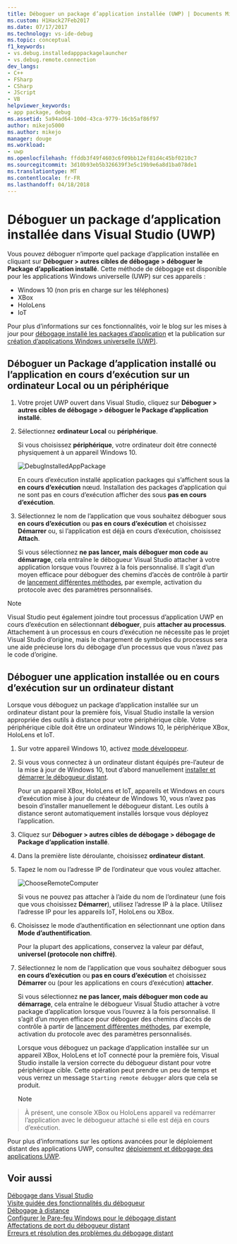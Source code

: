 ```yaml
---
title: Déboguer un package d’application installée (UWP) | Documents Microsoft
ms.custom: H1Hack27Feb2017
ms.date: 07/17/2017
ms.technology: vs-ide-debug
ms.topic: conceptual
f1_keywords:
- vs.debug.installedapppackagelauncher
- vs.debug.remote.connection
dev_langs:
- C++
- FSharp
- CSharp
- JScript
- VB
helpviewer_keywords:
- app package, debug
ms.assetid: 5a94ad64-100d-43ca-9779-16cb5af86f97
author: mikejo5000
ms.author: mikejo
manager: douge
ms.workload:
- uwp
ms.openlocfilehash: ffddb3f49f4603c6f09bb12ef81d4c45bf0210c7
ms.sourcegitcommit: 3d10b93eb5b326639f3e5c19b9e6a8d1ba078de1
ms.translationtype: MT
ms.contentlocale: fr-FR
ms.lasthandoff: 04/18/2018
---
```

# <a name="debug-an-installed-app-package-in-visual-studio-uwp"></a>Déboguer un package d’application installée dans Visual Studio (UWP)

Vous pouvez déboguer n’importe quel package d’application installée en cliquant sur **Déboguer > autres cibles de débogage > déboguer le Package d’application installé**. Cette méthode de débogage est disponible pour les applications Windows universelle (UWP) sur ces appareils :

* Windows 10 (non pris en charge sur les téléphones)
* XBox
* HoloLens
* IoT

Pour plus d’informations sur ces fonctionnalités, voir le blog sur les mises à jour pour [débogage installé les packages d’application](https://blogs.msdn.microsoft.com/visualstudioalm/2016/03/30/updates-for-debugging-installed-app-packages-in-visual-studio-2015-update-2/) et la publication sur [création d’applications Windows universelle (UWP)](https://blogs.msdn.microsoft.com/visualstudio/2016/08/02/universal-windows-apps-targeting-windows-10-anniversary-sdk/).

## <a name="debug-an-installed-app-package-or-running-app-on-a-local-machine-or-device"></a>Déboguer un Package d’application installé ou l’application en cours d’exécution sur un ordinateur Local ou un périphérique

1. Votre projet UWP ouvert dans Visual Studio, cliquez sur **Déboguer > autres cibles de débogage > déboguer le Package d’application installé**.

2. Sélectionnez **ordinateur Local** ou **périphérique**.

     Si vous choisissez **périphérique**, votre ordinateur doit être connecté physiquement à un appareil Windows 10.

     ![DebugInstalledAppPackage](../debugger/media/debug-installed-app-pkg.png "DebugInstalledAppPackage")

     En cours d’exécution installé application packages qui s’affichent sous la **en cours d’exécution** nœud. Installation des packages d’application qui ne sont pas en cours d’exécution afficher des sous **pas en cours d’exécution**.

3. Sélectionnez le nom de l’application que vous souhaitez déboguer sous **en cours d’exécution** ou **pas en cours d’exécution** et choisissez **Démarrer** ou, si l’application est déjà en cours d’exécution, choisissez **Attach**.

     Si vous sélectionnez **ne pas lancer, mais déboguer mon code au démarrage**, cela entraîne le débogueur Visual Studio attacher à votre application lorsque vous l’ouvrez à la fois personnalisé. Il s’agit d’un moyen efficace pour déboguer des chemins d’accès de contrôle à partir de [lancement différentes méthodes](/windows/uwp/xbox-apps/automate-launching-uwp-apps), par exemple, activation du protocole avec des paramètres personnalisés.

> [!NOTE]
> Visual Studio peut également joindre tout processus d’application UWP en cours d’exécution en sélectionnant **déboguer**, puis **attacher au processus**. Attachement à un processus en cours d’exécution ne nécessite pas le projet Visual Studio d’origine, mais le chargement de symboles du processus sera une aide précieuse lors du débogage d’un processus que vous n’avez pas le code d’origine.
  
## <a name="remote"></a> Déboguer une application installée ou en cours d’exécution sur un ordinateur distant 

Lorsque vous déboguez un package d’application installée sur un ordinateur distant pour la première fois, Visual Studio installe la version appropriée des outils à distance pour votre périphérique cible. Votre périphérique cible doit être un ordinateur Windows 10, le périphérique XBox, HoloLens et IoT.

1. Sur votre appareil Windows 10, activez [mode développeur](/windows/uwp/get-started/enable-your-device-for-development).

2. Si vous vous connectez à un ordinateur distant équipés pre-l’auteur de la mise à jour de Windows 10, tout d’abord manuellement [installer et démarrer le débogueur distant](../debugger/remote-debugging.md).

     Pour un appareil XBox, HoloLens et IoT, appareils et Windows en cours d’exécution mise à jour du créateur de Windows 10, vous n’avez pas besoin d’installer manuellement le débogueur distant. Les outils à distance seront automatiquement installés lorsque vous déployez l’application.

3. Cliquez sur **Déboguer > autres cibles de débogage > débogage de Package d’application installé**.

4. Dans la première liste déroulante, choisissez **ordinateur distant**.

5. Tapez le nom ou l’adresse IP de l’ordinateur que vous voulez attacher.

     ![ChooseRemoteComputer](../debugger/media/debug-remote-app-pkg.png "ChooseRemoteComputer")

     Si vous ne pouvez pas attacher à l’aide du nom de l’ordinateur (une fois que vous choisissez **Démarrer**), utilisez l’adresse IP à la place. Utilisez l’adresse IP pour les appareils IoT, HoloLens ou XBox.

5. Choisissez le mode d’authentification en sélectionnant une option dans **Mode d’authentification**.

    Pour la plupart des applications, conservez la valeur par défaut, **universel (protocole non chiffré)**.

6. Sélectionnez le nom de l’application que vous souhaitez déboguer sous **en cours d’exécution** ou **pas en cours d’exécution** et choisissez **Démarrer** ou (pour les applications en cours d’exécution) **attacher**.

     Si vous sélectionnez **ne pas lancer, mais déboguer mon code au démarrage**, cela entraîne le débogueur Visual Studio attacher à votre package d’application lorsque vous l’ouvrez à la fois personnalisé. Il s’agit d’un moyen efficace pour déboguer des chemins d’accès de contrôle à partir de [lancement différentes méthodes](/windows/uwp/xbox-apps/automate-launching-uwp-apps), par exemple, activation du protocole avec des paramètres personnalisés.

     Lorsque vous déboguez un package d’application installée sur un appareil XBox, HoloLens et IoT connecté pour la première fois, Visual Studio installe la version correcte du débogueur distant pour votre périphérique cible. Cette opération peut prendre un peu de temps et vous verrez un message ``Starting remote debugger`` alors que cela se produit.

     > [!NOTE]
> À présent, une console XBox ou HoloLens appareil va redémarrer l’application avec le débogueur attaché si elle est déjà en cours d’exécution.

Pour plus d’informations sur les options avancées pour le déploiement distant des applications UWP, consultez [déploiement et débogage des applications UWP](/windows/uwp/debug-test-perf/deploying-and-debugging-uwp-apps.md#advanced-remote-deployment-options). 
  
## <a name="see-also"></a>Voir aussi  
 [Débogage dans Visual Studio](../debugger/index.md)  
 [Visite guidée des fonctionnalités du débogueur](../debugger/debugger-feature-tour.md)  
 [Débogage à distance](../debugger/remote-debugging.md)  
 [Configurer le Pare-feu Windows pour le débogage distant](../debugger/configure-the-windows-firewall-for-remote-debugging.md)  
 [Affectations de port du débogueur distant](../debugger/remote-debugger-port-assignments.md)  
 [Erreurs et résolution des problèmes du débogage distant](../debugger/remote-debugging-errors-and-troubleshooting.md)